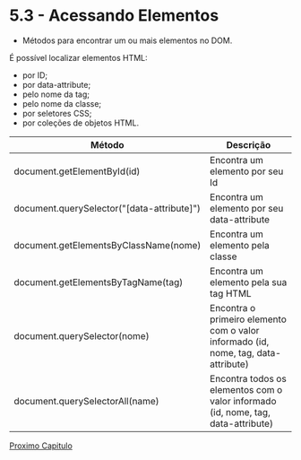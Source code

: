 # 5.3 - Acessando Elementos

- Métodos para encontrar um ou mais elementos no DOM.

É possível localizar elementos HTML:

- por ID;
- por data-attribute;
- pelo nome da tag;
- pelo nome da classe;
- por seletores CSS;
- por coleções de objetos HTML.

| Método                                     | Descrição                                                                          |
| ------------------------------------------ | ---------------------------------------------------------------------------------- |
| document.getElementById(id)                | Encontra um elemento por seu Id                                                    |
| document.querySelector("[data-attribute]") | Encontra um elemento por seu data-attribute                                        |
| document.getElementsByClassName(nome)      | Encontra um elemento pela classe                                                   |
| document.getElementsByTagName(tag)         | Encontra um elemento pela sua tag HTML                                             |
| document.querySelector(nome)               | Encontra o primeiro elemento com o valor informado (id, nome, tag, data-attribute) |
| document.querySelectorAll(name)            | Encontra todos os elementos com o valor informado (id, nome, tag, data-attribute)  |

[Proximo Capitulo](./4_Alterando-Elementos.md)